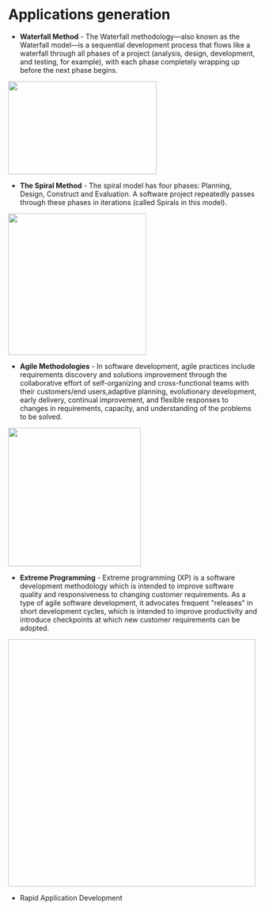 # Applications generation
- **Waterfall Method** - The Waterfall methodology—also known as the Waterfall model—is a sequential development process that flows like a waterfall through all phases of a project (analysis, design, development, and testing, for example), with each phase completely wrapping up before the next phase begins.
<img src="https://user-images.githubusercontent.com/90515435/142855214-5536e8db-4c2f-4ff7-b709-0ae3b8b9a4e6.png" width="300" height="188">


- **The Spiral Method** - The spiral model has four phases: Planning, Design, Construct and Evaluation. A software project repeatedly passes through these phases in iterations (called Spirals in this model).
<img src="https://user-images.githubusercontent.com/90515435/142856444-10f6eb2e-a40e-4fc3-8a02-47467dd81ba8.png" width="279" height="286">


- **Agile Methodologies** - In software development, agile practices include requirements discovery and solutions improvement through the collaborative effort of self-organizing and cross-functional teams with their customers/end users,adaptive planning, evolutionary development, early delivery, continual improvement, and flexible responses to changes in requirements, capacity, and understanding of the problems to be solved.
<img src="https://user-images.githubusercontent.com/90515435/142857629-688083ee-76da-4978-99cb-7912cdbc11e0.png" width="268" height="280">

- **Extreme Programming** - Extreme programming (XP) is a software development methodology which is intended to improve software quality and responsiveness to changing customer requirements. As a type of agile software development, it advocates frequent "releases" in short development cycles, which is intended to improve productivity and introduce checkpoints at which new customer requirements can be adopted.
<img scr="https://user-images.githubusercontent.com/90515435/142858469-358cc311-34c9-4693-aa68-212c47331844.png" width ="500" height="500">



- Rapid Application Development
